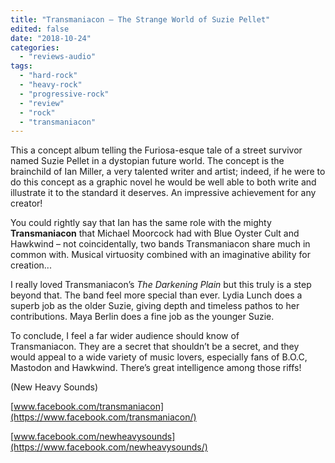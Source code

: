 ```yaml
---
title: "Transmaniacon – The Strange World of Suzie Pellet"
edited: false
date: "2018-10-24"
categories:
  - "reviews-audio"
tags:
  - "hard-rock"
  - "heavy-rock"
  - "progressive-rock"
  - "review"
  - "rock"
  - "transmaniacon"
---
```


This a concept album telling the Furiosa-esque tale of a street survivor named Suzie Pellet in a dystopian future world. The concept is the brainchild of Ian Miller, a very talented writer and artist; indeed, if he were to do this concept as a graphic novel he would be well able to both write and illustrate it to the standard it deserves. An impressive achievement for any creator!

You could rightly say that Ian has the same role with the mighty **Transmaniacon** that Michael Moorcock had with Blue Oyster Cult and Hawkwind – not coincidentally, two bands Transmaniacon share much in common with. Musical virtuosity combined with an imaginative ability for creation...

I really loved Transmaniacon’s _The Darkening Plain_ but this truly is a step beyond that. The band feel more special than ever. Lydia Lunch does a superb job as the older Suzie, giving depth and timeless pathos to her contributions. Maya Berlin does a fine job as the younger Suzie.

To conclude, I feel a far wider audience should know of Transmaniacon. They are a secret that shouldn’t be a secret, and they would appeal to a wide variety of music lovers, especially fans of B.O.C, Mastodon and Hawkwind. There’s great intelligence among those riffs!

(New Heavy Sounds)

[www.facebook.com/transmaniacon](https://www.facebook.com/transmaniacon/)

[www.facebook.com/newheavysounds](https://www.facebook.com/newheavysounds/)

